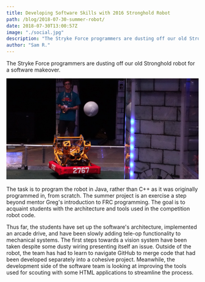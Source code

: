 ```yaml
---
title: Developing Software Skills with 2016 Stronghold Robot
path: /blog/2018-07-30-summer-robot/
date: 2018-07-30T13:00:57Z
image: "./social.jpg"
description: "The Stryke Force programmers are dusting off our old Stronghold robot for a software makeover."
author: "Sam R."
---
```


The Stryke Force programmers are dusting off our old Stronghold robot for a software makeover.
<!--more-->

![Stryke Force Stronghold Robot](social.jpg "The Stryke Force Stronghold robot shooting during a 2016 competion.")


The task is to program the robot in Java, rather than C++ as it was originally programmed in, from scratch. The summer project is an exercise a step beyond mentor Greg's introduction to FRC programming. The goal is to acquaint students with the architecture and tools used in the competition robot code.

Thus far, the students have set up the software's architecture, implemented an arcade drive, and have been slowly adding tele-op functionality to mechanical systems. The first steps towards a vision system have been taken despite some dusty wiring presenting itself an issue. Outside of the robot, the team has had to learn to navigate GitHub to merge code that had been developed separately into a cohesive project. Meanwhile, the development side of the software team is looking at improving the tools used for scouting with some HTML applications to streamline the process.